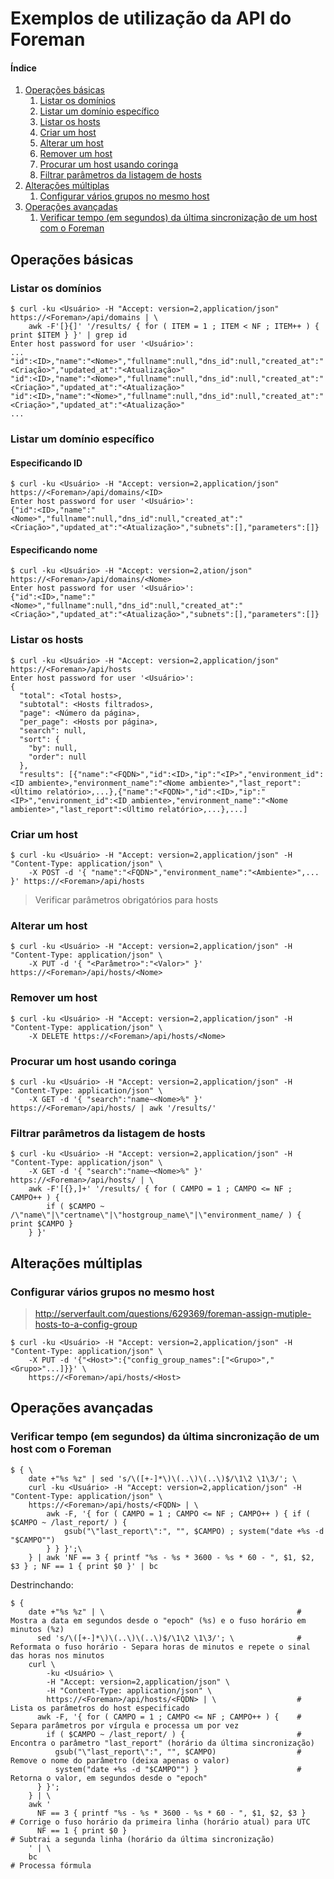 # Exemplos de utilização da API do Foreman

#### Índice

1. [Operações básicas](#operações-básicas)
	1. [Listar os domínios](#listar-os-domínios)
	1. [Listar um domínio específico](#listar-um-domínio-específico)
	1. [Listar os hosts](#listar-os-hosts)
	1. [Criar um host](#criar-um-host)
	1. [Alterar um host](#alterar-um-host)
	1. [Remover um host](#remover-um-host)
	1. [Procurar um host usando coringa](#procurar-um-host-usando-coringa)
	1. [Filtrar parâmetros da listagem de hosts](#filtrar-parâmetros-da-listagem-de-hosts)
1. [Alterações múltiplas](#alterações-múltiplas)
	1. [Configurar vários grupos no mesmo host](#configurar-vários-grupos-no-mesmo-host)
1. [Operações avançadas](#operações-avançadas)
	1. [Verificar tempo (em segundos) da última sincronização de um host com o Foreman](#verificar-tempo-em-segundos-da-última-sincronização-de-um-host-com-o-foreman)

## Operações básicas

### Listar os domínios

```
$ curl -ku <Usuário> -H "Accept: version=2,application/json" https://<Foreman>/api/domains | \
	awk -F'[}{]' '/results/ { for ( ITEM = 1 ; ITEM < NF ; ITEM++ ) { print $ITEM } }' | grep id
Enter host password for user '<Usuário>':
...
"id":<ID>,"name":"<Nome>","fullname":null,"dns_id":null,"created_at":"<Criação>","updated_at":"<Atualização>"
"id":<ID>,"name":"<Nome>","fullname":null,"dns_id":null,"created_at":"<Criação>","updated_at":"<Atualização>"
"id":<ID>,"name":"<Nome>","fullname":null,"dns_id":null,"created_at":"<Criação>","updated_at":"<Atualização>"
...
```

### Listar um domínio específico

#### Especificando ID

```
$ curl -ku <Usuário> -H "Accept: version=2,application/json" https://<Foreman>/api/domains/<ID>
Enter host password for user '<Usuário>':
{"id":<ID>,"name":"<Nome>","fullname":null,"dns_id":null,"created_at":"<Criação>","updated_at":"<Atualização>","subnets":[],"parameters":[]}
```

#### Especificando nome

```
$ curl -ku <Usuário> -H "Accept: version=2,ation/json" https://<Foreman>/api/domains/<Nome>
Enter host password for user '<Usuário>':
{"id":<ID>,"name":"<Nome>","fullname":null,"dns_id":null,"created_at":"<Criação>","updated_at":"<Atualização>","subnets":[],"parameters":[]}
```

### Listar os hosts

```
$ curl -ku <Usuário> -H "Accept: version=2,application/json" https://<Foreman>/api/hosts
Enter host password for user '<Usuário>':
{
  "total": <Total hosts>,
  "subtotal": <Hosts filtrados>,
  "page": <Número da página>,
  "per_page": <Hosts por página>,
  "search": null,
  "sort": {
    "by": null,
    "order": null
  },
  "results": [{"name":"<FQDN>","id":<ID>,"ip":"<IP>","environment_id":<ID ambiente>,"environment_name":"<Nome ambiente>","last_report":<Último relatório>,...},{"name":"<FQDN>","id":<ID>,"ip":"<IP>","environment_id":<ID ambiente>,"environment_name":"<Nome ambiente>","last_report":<Último relatório>,...},...]
```

### Criar um host

```
$ curl -ku <Usuário> -H "Accept: version=2,application/json" -H "Content-Type: application/json" \
	-X POST -d '{ "name":"<FQDN>","environment_name":"<Ambiente>",... }' https://<Foreman>/api/hosts
```

> Verificar parâmetros obrigatórios para hosts

### Alterar um host

```
$ curl -ku <Usuário> -H "Accept: version=2,application/json" -H "Content-Type: application/json" \
	-X PUT -d '{ "<Parâmetro>":"<Valor>" }' https://<Foreman>/api/hosts/<Nome>
```

### Remover um host

```
$ curl -ku <Usuário> -H "Accept: version=2,application/json" -H "Content-Type: application/json" \
	-X DELETE https://<Foreman>/api/hosts/<Nome>
```

### Procurar um host usando coringa

```
$ curl -ku <Usuário> -H "Accept: version=2,application/json" -H "Content-Type: application/json" \
	-X GET -d '{ "search":"name~<Nome>%" }' https://<Foreman>/api/hosts/ | awk '/results/'
```

### Filtrar parâmetros da listagem de hosts

```
$ curl -ku <Usuário> -H "Accept: version=2,application/json" -H "Content-Type: application/json" \
	-X GET -d '{ "search":"name~<Nome>%" }' https://<Foreman>/api/hosts/ | \
	awk -F'[{},]+' '/results/ { for ( CAMPO = 1 ; CAMPO <= NF ; CAMPO++ ) {
		if ( $CAMPO ~ /\"name\"|\"certname\"|\"hostgroup_name\"|\"environment_name/ ) { print $CAMPO }
	} }'
```

## Alterações múltiplas

### Configurar vários grupos no mesmo host

> http://serverfault.com/questions/629369/foreman-assign-mutiple-hosts-to-a-config-group

```
$ curl -ku <Usuário> -H "Accept: version=2,application/json" -H "Content-Type: application/json" \
	-X PUT -d '{"<Host>":{"config_group_names":["<Grupo>","<Grupo>"...]}}' \
	https://<Foreman>/api/hosts/<Host>
```

## Operações avançadas

### Verificar tempo (em segundos) da última sincronização de um host com o Foreman

```
$ { \
	date +"%s %z" | sed 's/\([+-]*\)\(..\)\(..\)$/\1\2 \1\3/'; \
	curl -ku <Usuário> -H "Accept: version=2,application/json" -H "Content-Type: application/json" \
	https://<Foreman>/api/hosts/<FQDN> | \
		awk -F, '{ for ( CAMPO = 1 ; CAMPO <= NF ; CAMPO++ ) { if ( $CAMPO ~ /last_report/ ) {
			gsub("\"last_report\":", "", $CAMPO) ; system("date +%s -d "$CAMPO"")
		} } }';\
	} | awk 'NF == 3 { printf "%s - %s * 3600 - %s * 60 - ", $1, $2, $3 } ; NF == 1 { print $0 }' | bc
```

Destrinchando:

```
$ {
    date +"%s %z" | \                                         	# Mostra a data em segundos desde o "epoch" (%s) e o fuso horário em minutos (%z)
      sed 's/\([+-]*\)\(..\)\(..\)$/\1\2 \1\3/'; \            	# Reformata o fuso horário - Separa horas de minutos e repete o sinal das horas nos minutos
    curl \
        -ku <Usuário> \
        -H "Accept: version=2,application/json" \
        -H "Content-Type: application/json" \
        https://<Foreman>/api/hosts/<FQDN> | \                	# Lista os parâmetros do host especificado
      awk -F, '{ for ( CAMPO = 1 ; CAMPO <= NF ; CAMPO++ ) {  	# Separa parâmetros por vírgula e processa um por vez
        if ( $CAMPO ~ /last_report/ ) {                       	# Encontra o parâmetro "last_report" (horário da última sincronização)
          gsub("\"last_report\":", "", $CAMPO)                	# Remove o nome do parâmetro (deixa apenas o valor)
          system("date +%s -d "$CAMPO"") }                    	# Retorna o valor, em segundos desde o "epoch"
      } }';
	} | \
    awk '
      NF == 3 { printf "%s - %s * 3600 - %s * 60 - ", $1, $2, $3 }    # Corrige o fuso horário da primeira linha (horário atual) para UTC
      NF == 1 { print $0 }                                            # Subtrai a segunda linha (horário da última sincronização)
    ' | \
    bc                                                              	# Processa fórmula
```
